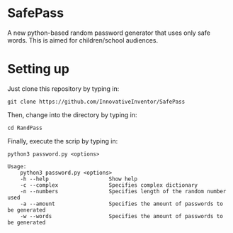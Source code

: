 # SafePass
A new python-based random password generator that uses only safe words. This is aimed for children/school audiences.

# Setting up
Just clone this repository by typing in:
```
git clone https://github.com/InnovativeInventor/SafePass
```
Then, change into the directory by typing in:
```
cd RandPass
```
Finally, execute the scrip by typing in:
```
python3 password.py <options>

Usage:
    python3 password.py <options>
    -h --help                   Show help
    -c --complex                Specifies complex dictionary
    -n --numbers                Specifies length of the random number used
    -a --amount                 Specifies the amount of passwords to be generated
    -w --words                  Specifies the amount of passwords to be generated
```
